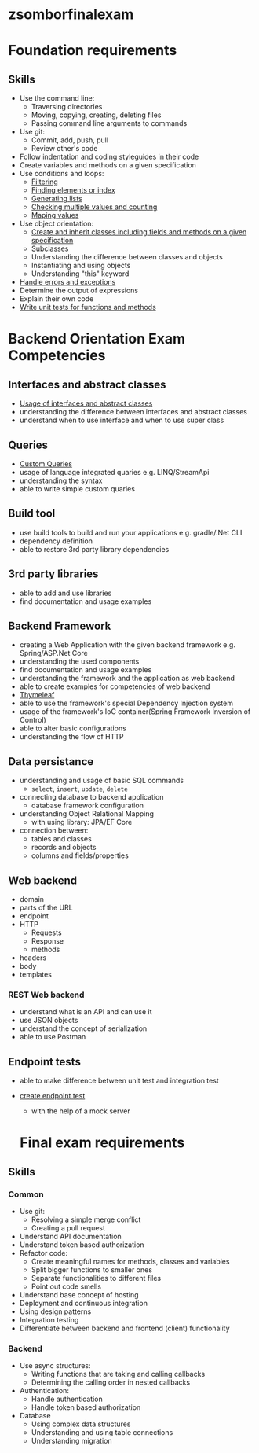 # zsomborfinalexam

# Foundation requirements

## Skills

 -  Use the command line:
     -  Traversing directories
     -  Moving, copying, creating, deleting files
     -  Passing command line arguments to commands
 -  Use git:
     -  Commit, add, push, pull
     -  Review other's code
 -  Follow indentation and coding styleguides in their code
 -  Create variables and methods on a given specification
 -  Use conditions and loops:
     -  [Filtering](https://github.com/greenfox-academy/zsomborbencsik/blob/master/Day5/src/PalindromeSearcher.java)
     -  [Finding elements or index](https://github.com/greenfox-academy/zsomborbencsik/blob/master/Day3/src/AppendLetter.java)
     -  [Generating lists](https://github.com/greenfox-academy/zsomborbencsik/blob/master/Day3/src/AppendLetter.java)
     -  [Checking multiple values and counting](https://github.com/greenfox-academy/LaszloPapp/blob/master/FinalList/src/CheckingMultipleValuesAndCounting.java)
     -  [Maping values](https://github.com/greenfox-academy/LaszloPapp/blob/master/FinalList/src/MappingValues.java)
 -  Use object orientation:
     -  [Create and inherit classes including fields and methods on a given specification](https://github.com/greenfox-academy/zsomborbencsik/tree/master/week-4/day-2/src)
     -  [Subclasses](https://github.com/greenfox-academy/zsomborbencsik/tree/master/week-4/day-2/src)
     -  Understanding the difference between classes and objects
     -  Instantiating and using objects
     -  Understanding "this" keyword
 -  [Handle errors and exceptions](https://github.com/greenfox-academy/zsomborbencsik/blob/master/week-9/day-3/src/main/java/com/greenfox/json/Rest.java)
 -  Determine the output of expressions
 -  Explain their own code
 -  [Write unit tests for functions and methods](https://github.com/greenfox-academy/zsomborbencsik/tree/master/week-4/day-3/test)
 
 # Backend Orientation Exam Competencies

## Interfaces and abstract classes

- [Usage of interfaces and abstract classes](https://github.com/greenfox-academy/zsomborbencsik/tree/master/week-6/day-2/src/main/java/animals)
- understanding the difference between interfaces and abstract classes
- understand when to use interface and when to use super class

## Queries

- [Custom Queries](https://github.com/zsomborbencsik/pallida-orientation-exam-retake/blob/master/src/main/java/com/greenfox/examretake/repositories/ItemRepository.java)
- usage of language integrated quaries e.g. LINQ/StreamApi
- understanding the syntax
- able to write simple custom quaries

## Build tool

- use build tools to build and run your applications e.g. gradle/.Net CLI 
- dependency definition
- able to restore 3rd party library dependencies

## 3rd party libraries

- able to add and use libraries
- find documentation and usage examples

## Backend Framework

- creating a Web Application with the given backend framework e.g. Spring/ASP.Net Core
- understanding the used components
- find documentation and usage examples
- understanding the framework and the application as web backend
- able to create examples for competencies of web backend
- [Thymeleaf](https://github.com/greenfox-academy/zsomborbencsik/blob/master/week-9/day-4/chatApp/src/main/resources/templates/index.html)
- able to use the framework's special Dependency Injection system
- usage of the framework's IoC container(Spring Framework Inversion of Control)
- able to alter basic configurations
- understanding the flow of HTTP

## Data persistance

- understanding and usage of basic SQL commands
  - `select`, `insert`, `update`, `delete`
- connecting database to backend application
  - database framework configuration
- understanding Object Relational Mapping
  - with using library: JPA/EF Core
- connection between:
  - tables and classes
  - records and objects
  - columns and fields/properties

## Web backend

- domain
- parts of the URL
- endpoint
- HTTP
  - Requests
  - Response
  - methods
- headers
- body
- templates

### REST Web backend

- understand what is an API and can use it
- use JSON objects
- understand the concept of serialization
- able to use Postman

## Endpoint tests

- able to make difference between unit test and integration test
- [create endpoint test](https://github.com/greenfox-academy/zsomborbencsik/blob/master/week-9/day-3/src/test/java/com/greenfox/json/JsonTester.java)
  - with the help of a mock server
  
  
  # Final exam requirements

## Skills

### Common

 -  Use git:
     -  Resolving a simple merge conflict
     -  Creating a pull request
 -  Understand API documentation
 -  Understand token based authorization
 -  Refactor code:
     -  Create meaningful names for methods, classes and variables
     -  Split bigger functions to smaller ones
     -  Separate functionalities to different files
     -  Point out code smells
 -  Understand base concept of hosting
 -  Deployment and continuous integration
 -  Using design patterns
 -  Integration testing
 -  Differentiate between backend and frontend (client) functionality

### Backend

 -  Use async structures:
     -  Writing functions that are taking and calling callbacks
     -  Determining the calling order in nested callbacks
 -  Authentication:
     -  Handle authentication
     -  Handle token based authorization
 -  Database
     - Using complex data structures
     - Understanding and using table connections
     - Understanding migration 
  
